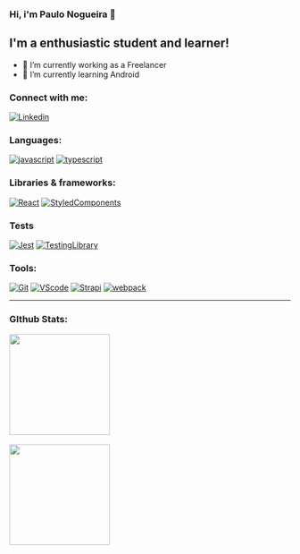 ### Hi, i'm Paulo Nogueira 👋

## I'm a enthusiastic student and learner!

- 🔭 I’m currently working as a Freelancer
- 🌱 I’m currently learning Android


### Connect with me:

[![Linkedin](https://img.shields.io/badge/LinkedIn-0077B5?style=for-the-badge&logo=linkedin&logoColor=white)](https://www.linkedin.com/in/paulonogueira1/)


### Languages:

[![javascript](https://img.shields.io/badge/JavaScript-F7DF1E?style=for-the-badge&logo=javascript&logoColor=black)](https://www.javascript.com/)
[![typescript](https://img.shields.io/badge/TypeScript-007ACC?style=for-the-badge&logo=typescript&logoColor=white)](https://www.typescriptlang.org/)


 
 ### Libraries & frameworks:

[![React]( https://img.shields.io/badge/React-20232A?style=for-the-badge&logo=react&logoColor=61DAFB)](https://react.dev/)
[![StyledComponents](https://img.shields.io/badge/styled--components-DB7093?style=for-the-badge&logo=styled-components&logoColor=white)](https://styled-components.com/)


### Tests

[![Jest](https://img.shields.io/badge/Jest-323330?style=for-the-badge&logo=Jest&logoColor=white)](https://jestjs.io/pt-BR/)
[![TestingLibrary](https://img.shields.io/badge/testing%20library-323330?style=for-the-badge&logo=testing-library&logoColor=red)](https://testing-library.com/)


### Tools:

[![Git](https://img.shields.io/badge/GIT-E44C30?style=for-the-badge&logo=git&logoColor=white)](https://git-scm.com/)
[![VScode](https://img.shields.io/badge/Visual_Studio-5C2D91?style=for-the-badge&logo=visual%20studio&logoColor=white)](https://www.google.com/search?channel=fs&client=ubuntu-sn&q=vscode)
[![Strapi](https://camo.githubusercontent.com/17c52b69ec19ec917854519501c1359aecd05cee895561a15b3ab3fc746efd99/68747470733a2f2f696d672e736869656c64732e696f2f62616467652f7374726170692d2532333245374545412e7376673f7374796c653d666f722d7468652d6261646765266c6f676f3d737472617069266c6f676f436f6c6f723d7768697465)](https://docs.strapi.io/)
[![webpack](https://img.shields.io/badge/webpack-%23000000.svg?style=for-the-badge&logo=webpack&logoColor=white)](https://webpack.js.org/)
 
<hr></hr>

### GIthub Stats:

<div> 
  <a href="https://github.com/pnnog">
  <img height="180em" src="https://github-readme-stats.vercel.app/api?username=pnnog&show_icons=true&theme=dracula&include_all_commits=true&count_private=true"/>
  <br></br>
   <img height="180em" src="https://github-readme-stats.vercel.app/api/top-langs/?username=pnnog&layout=compact&langs_count=16&theme=dracula"/>

</div>
